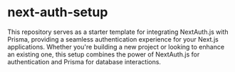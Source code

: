 # next-auth-setup
This repository serves as a starter template for integrating NextAuth.js with Prisma, providing a seamless authentication experience for your Next.js applications. Whether you're building a new project or looking to enhance an existing one, this setup combines the power of NextAuth.js for authentication and Prisma for database interactions.
